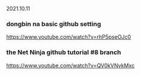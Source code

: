 2021.10.11 
### dongbin na basic github setting
https://www.youtube.com/watch?v=rhP5pseOJc0


### the Net Ninja github tutorial #8 branch
https://www.youtube.com/watch?v=QV0kVNvkMxc
